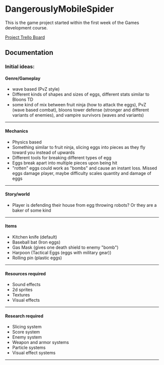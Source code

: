 # DangerouslyMobileSpider
This is the game project started within the first week of the Games development course.

[Project Trello Board](https://trello.com/b/4PXdJNkD/dangerouslymobilespider)

## Documentation

### Initial ideas:
#### Genre/Gameplay
- wave based (PvZ style)
- Different kinds of shapes and sizes of eggs, different stats similar to Bloons TD
- some kind of mix between fruit ninja (how to attack the eggs), PvZ (wave based combat), bloons tower defense (stronger and different variants of enemies), and vampire survivors (waves and variants)
---
#### Mechanics
- Physics based
- Something similar to fruit ninja, slicing eggs into pieces as they fly toward you instead of upwards
- Different tools for breaking different types of egg
- Eggs break apart into multiple pieces upon being hit
- "rotten" eggs could work as "bombs" and cause an instant loss. Missed eggs damage player, maybe difficulty scales quantity and damage of eggs
---
#### Story/world
- Player is defending their house from egg throwing robots? Or they are a baker of some kind
---
#### Items
- Kitchen knife (default)
- Baseball bat (Iron eggs)
- Gas Mask (gives one death shield to enemy "bomb")
- Harpoon (Tactical Eggs (eggs with military gear))
- Rolling pin (plastic eggs)
---
#### Resources required
- Sound effects
- 2d sprites
- Textures
- Visual effects
---
#### Research required
- Slicing system
- Score system
- Enemy system
- Weapon and armor systems
- Particle systems
- Visual effect systems
---
